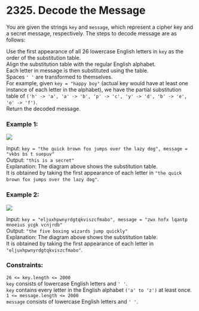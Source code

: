 # 2325. Decode the Message

You are given the strings ```key``` and ```message```, which represent a cipher key and a secret message, respectively. The steps to decode message are as follows:   
   
Use the first appearance of all 26 lowercase English letters in ```key``` as the order of the substitution table.   
Align the substitution table with the regular English alphabet.   
Each letter in message is then substituted using the table.   
Spaces ```' '``` are transformed to themselves.   
For example, given ```key = "happy boy"``` (actual key would have at least one instance of each letter in the alphabet), we have the partial substitution table of ```('h' -> 'a', 'a' -> 'b', 'p' -> 'c', 'y' -> 'd', 'b' -> 'e', 'o' -> 'f')```.   
Return the decoded message.   
   
    
   
### **Example 1:**   
   
![](https://assets.leetcode.com/uploads/2022/05/08/ex1new4.jpg)   
   
Input: ```key = "the quick brown fox jumps over the lazy dog", message = "vkbs bs t suepuv"```   
Output: ```"this is a secret"```   
Explanation: The diagram above shows the substitution table.   
It is obtained by taking the first appearance of each letter in ```"the quick brown fox jumps over the lazy dog"```.   
   
   
### **Example 2:**   
   
![](https://assets.leetcode.com/uploads/2022/05/08/ex2new.jpg)   
   
Input: ```key = "eljuxhpwnyrdgtqkviszcfmabo", message = "zwx hnfx lqantp mnoeius ycgk vcnjrdb"```   
Output: ```"the five boxing wizards jump quickly"```   
Explanation: The diagram above shows the substitution table.   
It is obtained by taking the first appearance of each letter in ```"eljuxhpwnyrdgtqkviszcfmabo"```.   
    
   
### **Constraints:**   
```26 <= key.length <= 2000```   
```key``` consists of lowercase English letters and ```' '```.   
```key``` contains every letter in the English alphabet ```('a' to 'z')``` at least once.   
```1 <= message.length <= 2000```   
```message``` consists of lowercase English letters and ```' '```.   